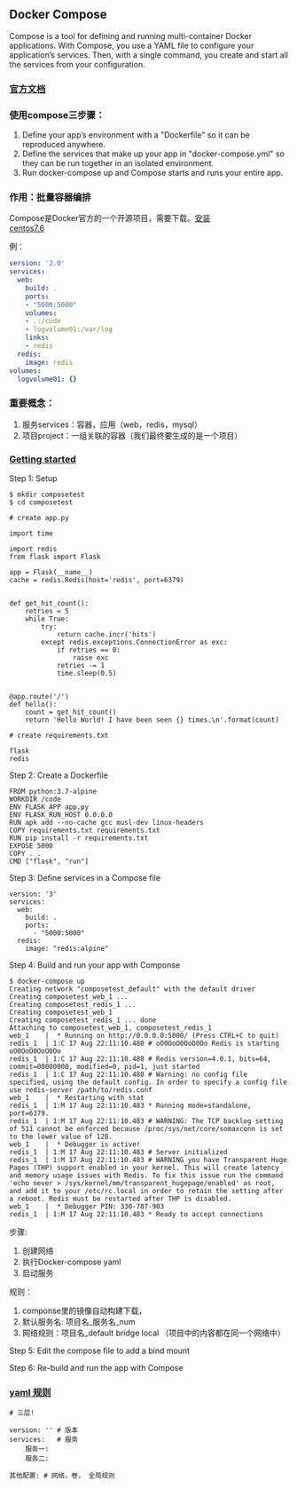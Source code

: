 ## Docker Compose 
Compose is a tool for defining and running multi-container Docker applications. With Compose, you use a YAML file to configure your application’s services. Then, with a single command, you create and start all the services from your configuration.

### [官方文档](https://docs.docker.com/compose/)

### 使用compose三步骤：
1. Define your app’s environment with a "Dockerfile" so it can be reproduced anywhere.
2. Define the services that make up your app in "docker-compose.yml" so they can be run together in an isolated environment.
3. Run docker-compose up and Compose starts and runs your entire app.


### 作用：批量容器编排

Compose是Docker官方的一个开源项目，需要下载。[安装](https://docs.docker.com/compose/install/)  
[centos7.6](https://juejin.im/post/6844903965381885966)

例：
```yaml
version: '2.0'
services:
  web:
    build: .
    ports:
    - "5000:5000"
    volumes:
    - .:/code
    - logvolume01:/var/log
    links:
    - redis
  redis:
    image: redis
volumes:
  logvolume01: {}
```

### 重要概念：
1. 服务services：容器，应用（web，redis，mysql）
2. 项目project：一组关联的容器（我们最终要生成的是一个项目）

### [Getting started](https://docs.docker.com/compose/gettingstarted/)
Step 1: Setup
```shell script
$ mkdir composetest
$ cd composetest
```

```shell script
# create app.py

import time

import redis
from flask import Flask

app = Flask(__name__)
cache = redis.Redis(host='redis', port=6379)


def get_hit_count():
    retries = 5
    while True:
        try:
            return cache.incr('hits')
        except redis.exceptions.ConnectionError as exc:
            if retries == 0:
                raise exc
            retries -= 1
            time.sleep(0.5)


@app.route('/')
def hello():
    count = get_hit_count()
    return 'Hello World! I have been seen {} times.\n'.format(count)
```

```shell script
# create requirements.txt

flask
redis
```

Step 2: Create a Dockerfile
```shell script
FROM python:3.7-alpine
WORKDIR /code
ENV FLASK_APP app.py
ENV FLASK_RUN_HOST 0.0.0.0
RUN apk add --no-cache gcc musl-dev linux-headers
COPY requirements.txt requirements.txt
RUN pip install -r requirements.txt
EXPOSE 5000
COPY . .
CMD ["flask", "run"]
```

Step 3: Define services in a Compose file
```shell script
version: '3'
services:
  web:
    build: .
    ports:
      - "5000:5000"
  redis:
    image: "redis:alpine"
```
Step 4: Build and run your app with Componse 
```shell script
$ docker-compose up
Creating network "composetest_default" with the default driver
Creating composetest_web_1 ...
Creating composetest_redis_1 ...
Creating composetest_web_1
Creating composetest_redis_1 ... done
Attaching to composetest_web_1, composetest_redis_1
web_1    |  * Running on http://0.0.0.0:5000/ (Press CTRL+C to quit)
redis_1  | 1:C 17 Aug 22:11:10.480 # oO0OoO0OoO0Oo Redis is starting oO0OoO0OoO0Oo
redis_1  | 1:C 17 Aug 22:11:10.480 # Redis version=4.0.1, bits=64, commit=00000000, modified=0, pid=1, just started
redis_1  | 1:C 17 Aug 22:11:10.480 # Warning: no config file specified, using the default config. In order to specify a config file use redis-server /path/to/redis.conf
web_1    |  * Restarting with stat
redis_1  | 1:M 17 Aug 22:11:10.483 * Running mode=standalone, port=6379.
redis_1  | 1:M 17 Aug 22:11:10.483 # WARNING: The TCP backlog setting of 511 cannot be enforced because /proc/sys/net/core/somaxconn is set to the lower value of 128.
web_1    |  * Debugger is active!
redis_1  | 1:M 17 Aug 22:11:10.483 # Server initialized
redis_1  | 1:M 17 Aug 22:11:10.483 # WARNING you have Transparent Huge Pages (THP) support enabled in your kernel. This will create latency and memory usage issues with Redis. To fix this issue run the command 'echo never > /sys/kernel/mm/transparent_hugepage/enabled' as root, and add it to your /etc/rc.local in order to retain the setting after a reboot. Redis must be restarted after THP is disabled.
web_1    |  * Debugger PIN: 330-787-903
redis_1  | 1:M 17 Aug 22:11:10.483 * Ready to accept connections
```

步骤:
1. 创建网络
2. 执行Docker-compose yaml 
3. 启动服务

规则：
1. componse里的镜像自动构建下载，
2. 默认服务名: 项目名_服务名_num
3. 网络规则：项目名_default  bridge local （项目中的内容都在同一个网络中）


Step 5: Edit the compose file to add a bind mount

Step 6: Re-build and run the app with Compose

### [yaml 规则](https://docs.docker.com/compose/compose-file/)
```shell script
# 三层!

version: '' # 版本
services:   # 服务
    服务一:
    服务二:

其他配置: # 网络，卷， 全局规则
```